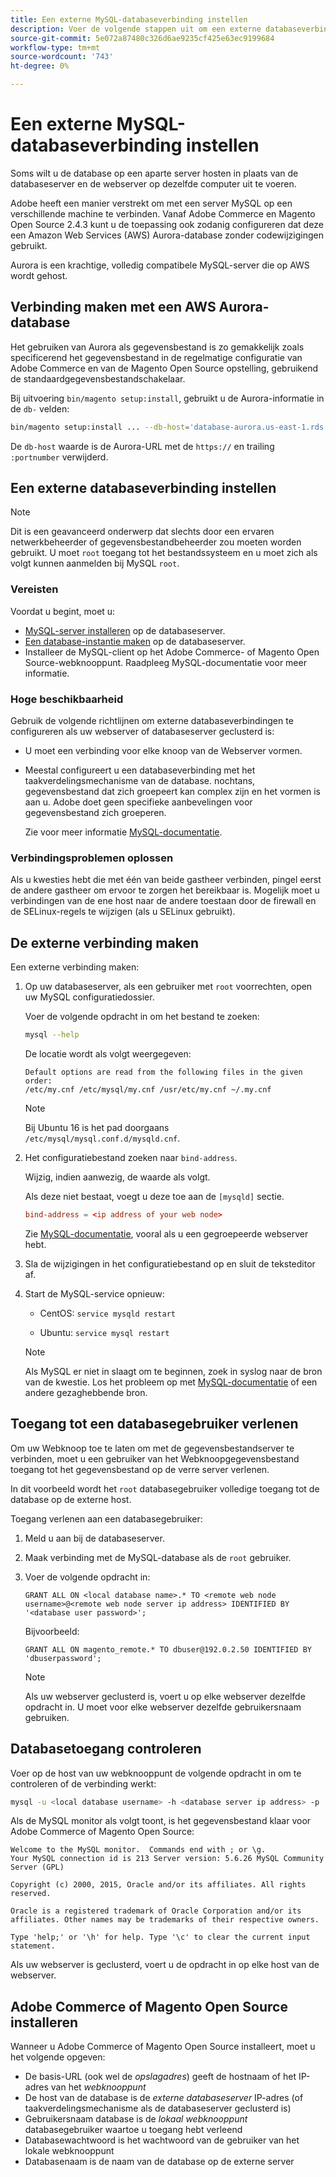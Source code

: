 ```yaml
---
title: Een externe MySQL-databaseverbinding instellen
description: Voer de volgende stappen uit om een externe databaseverbinding te configureren voor installaties op locatie van Adobe Commerce en Magento Open Source.
source-git-commit: 5e072a87480c326d6ae9235cf425e63ec9199684
workflow-type: tm+mt
source-wordcount: '743'
ht-degree: 0%

---
```



# Een externe MySQL-databaseverbinding instellen

Soms wilt u de database op een aparte server hosten in plaats van de databaseserver en de webserver op dezelfde computer uit te voeren.

Adobe heeft een manier verstrekt om met een server MySQL op een verschillende machine te verbinden. Vanaf Adobe Commerce en Magento Open Source 2.4.3 kunt u de toepassing ook zodanig configureren dat deze een Amazon Web Services (AWS) Aurora-database zonder codewijzigingen gebruikt.

Aurora is een krachtige, volledig compatibele MySQL-server die op AWS wordt gehost.

## Verbinding maken met een AWS Aurora-database

Het gebruiken van Aurora als gegevensbestand is zo gemakkelijk zoals specificerend het gegevensbestand in de regelmatige configuratie van Adobe Commerce en van de Magento Open Source opstelling, gebruikend de standaardgegevensbestandschakelaar.

Bij uitvoering `bin/magento setup:install`, gebruikt u de Aurora-informatie in de `db-` velden:

```bash
bin/magento setup:install ... --db-host='database-aurora.us-east-1.rds.amazonaws.com' --db-name='magento2' --db-user='username' --db-password='password' ...
```

De `db-host` waarde is de Aurora-URL met de `https://` en trailing `:portnumber`  verwijderd.

## Een externe databaseverbinding instellen

>[!NOTE]
>
>Dit is een geavanceerd onderwerp dat slechts door een ervaren netwerkbeheerder of gegevensbestandbeheerder zou moeten worden gebruikt. U moet `root` toegang tot het bestandssysteem en u moet zich als volgt kunnen aanmelden bij MySQL `root`.

### Vereisten

Voordat u begint, moet u:

* [MySQL-server installeren](mysql.md) op de databaseserver.
* [Een database-instantie maken](mysql.md#configuring-the-database-instance) op de databaseserver.
* Installeer de MySQL-client op het Adobe Commerce- of Magento Open Source-webknooppunt. Raadpleeg MySQL-documentatie voor meer informatie.

### Hoge beschikbaarheid

Gebruik de volgende richtlijnen om externe databaseverbindingen te configureren als uw webserver of databaseserver geclusterd is:

* U moet een verbinding voor elke knoop van de Webserver vormen.
* Meestal configureert u een databaseverbinding met het taakverdelingsmechanisme van de database. nochtans, gegevensbestand dat zich groepeert kan complex zijn en het vormen is aan u. Adobe doet geen specifieke aanbevelingen voor gegevensbestand zich groeperen.

   Zie voor meer informatie [MySQL-documentatie](https://dev.mysql.com/doc/refman/5.6/en/mysql-cluster.html).

### Verbindingsproblemen oplossen

Als u kwesties hebt die met één van beide gastheer verbinden, pingel eerst de andere gastheer om ervoor te zorgen het bereikbaar is. Mogelijk moet u verbindingen van de ene host naar de andere toestaan door de firewall en de SELinux-regels te wijzigen (als u SELinux gebruikt).

## De externe verbinding maken

Een externe verbinding maken:

1. Op uw databaseserver, als een gebruiker met `root` voorrechten, open uw MySQL configuratiedossier.

   Voer de volgende opdracht in om het bestand te zoeken:

   ```bash
   mysql --help
   ```

   De locatie wordt als volgt weergegeven:

   ```terminal
   Default options are read from the following files in the given order:
   /etc/my.cnf /etc/mysql/my.cnf /usr/etc/my.cnf ~/.my.cnf
   ```

   >[!NOTE]
   >
   >Bij Ubuntu 16 is het pad doorgaans `/etc/mysql/mysql.conf.d/mysqld.cnf`.

1. Het configuratiebestand zoeken naar `bind-address`.

   Wijzig, indien aanwezig, de waarde als volgt.

   Als deze niet bestaat, voegt u deze toe aan de `[mysqld]` sectie.

   ```conf
   bind-address = <ip address of your web node>
   ```

   Zie [MySQL-documentatie](https://dev.mysql.com/doc/refman/5.6/en/server-options.html), vooral als u een gegroepeerde webserver hebt.

1. Sla de wijzigingen in het configuratiebestand op en sluit de teksteditor af.
1. Start de MySQL-service opnieuw:

   * CentOS: `service mysqld restart`

   * Ubuntu: `service mysql restart`
   >[!NOTE]
   >
   >Als MySQL er niet in slaagt om te beginnen, zoek in syslog naar de bron van de kwestie. Los het probleem op met [MySQL-documentatie](https://dev.mysql.com/doc/refman/5.6/en/server-options.html#option_mysqld_bind-address) of een andere gezaghebbende bron.

## Toegang tot een databasegebruiker verlenen

Om uw Webknoop toe te laten om met de gegevensbestandserver te verbinden, moet u een gebruiker van het Webknoopgegevensbestand toegang tot het gegevensbestand op de verre server verlenen.

In dit voorbeeld wordt het `root` databasegebruiker volledige toegang tot de database op de externe host.

Toegang verlenen aan een databasegebruiker:

1. Meld u aan bij de databaseserver.
1. Maak verbinding met de MySQL-database als de `root` gebruiker.
1. Voer de volgende opdracht in:

   ```shell
   GRANT ALL ON <local database name>.* TO <remote web node username>@<remote web node server ip address> IDENTIFIED BY '<database user password>';
   ```

   Bijvoorbeeld:

   ```shell
   GRANT ALL ON magento_remote.* TO dbuser@192.0.2.50 IDENTIFIED BY 'dbuserpassword';
   ```

   >[!NOTE]
   >
   >Als uw webserver geclusterd is, voert u op elke webserver dezelfde opdracht in. U moet voor elke webserver dezelfde gebruikersnaam gebruiken.

## Databasetoegang controleren

Voer op de host van uw webknooppunt de volgende opdracht in om te controleren of de verbinding werkt:

```bash
mysql -u <local database username> -h <database server ip address> -p
```

Als de MySQL monitor als volgt toont, is het gegevensbestand klaar voor Adobe Commerce of Magento Open Source:

```terminal
Welcome to the MySQL monitor.  Commands end with ; or \g.
Your MySQL connection id is 213 Server version: 5.6.26 MySQL Community Server (GPL)

Copyright (c) 2000, 2015, Oracle and/or its affiliates. All rights reserved.

Oracle is a registered trademark of Oracle Corporation and/or its affiliates. Other names may be trademarks of their respective owners.

Type 'help;' or '\h' for help. Type '\c' to clear the current input statement.
```

Als uw webserver is geclusterd, voert u de opdracht in op elke host van de webserver.

## Adobe Commerce of Magento Open Source installeren

Wanneer u Adobe Commerce of Magento Open Source installeert, moet u het volgende opgeven:

* De basis-URL (ook wel de *opslagadres*) geeft de hostnaam of het IP-adres van het *webknooppunt*
* De host van de database is de *externe databaseserver* IP-adres (of taakverdelingsmechanisme als de databaseserver geclusterd is)
* Gebruikersnaam database is de *lokaal webknooppunt* databasegebruiker waartoe u toegang hebt verleend
* Databasewachtwoord is het wachtwoord van de gebruiker van het lokale webknooppunt
* Databasenaam is de naam van de database op de externe server
